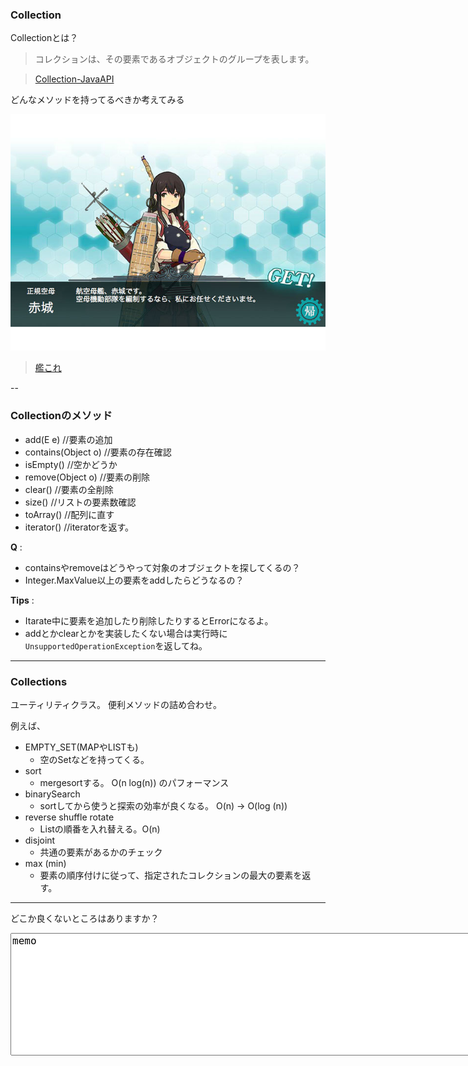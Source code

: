 ### Collection

Collectionとは？

> コレクションは、その要素であるオブジェクトのグループを表します。

> [Collection-JavaAPI](http://docs.oracle.com/javase/jp/6/api/index.html?java/util/Collection.html)

どんなメソッドを持ってるべきか考えてみる

![alt](./kankore.jpg)

> [艦これ](http://www.dmm.com/netgame_s/kancolle/gallery/)

--

### Collectionのメソッド

* add(E e) //要素の追加
* contains(Object o) //要素の存在確認
* isEmpty() //空かどうか
* remove(Object o) //要素の削除
* clear() //要素の全削除
* size() //リストの要素数確認
* toArray() //配列に直す
* iterator() //iteratorを返す。

**Q** : 

- containsやremoveはどうやって対象のオブジェクトを探してくるの？
- Integer.MaxValue以上の要素をaddしたらどうなるの？

**Tips** : 

- Itarate中に要素を追加したり削除したりするとErrorになるよ。
- addとかclearとかを実装したくない場合は実行時に`UnsupportedOperationException`を返してね。

---

### Collections

ユーティリティクラス。
便利メソッドの詰め合わせ。

例えば、

* EMPTY_SET(MAPやLISTも)
	- 空のSetなどを持ってくる。
* sort
	- mergesortする。 O(n log(n)) のパフォーマンス
* binarySearch
	- sortしてから使うと探索の効率が良くなる。 O(n) -> O(log (n))
* reverse shuffle rotate
	- Listの順番を入れ替える。O(n)
* disjoint
	- 共通の要素があるかのチェック
* max (min)
	- 要素の順序付けに従って、指定されたコレクションの最大の要素を返す。


---

どこか良くないところはありますか？

<textarea name="example" cols="100" rows="10" style="font-size:large;">
memo
</textarea>
